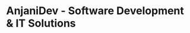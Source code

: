 AnjaniDev - Software Development & IT Solutions 
=====================================================